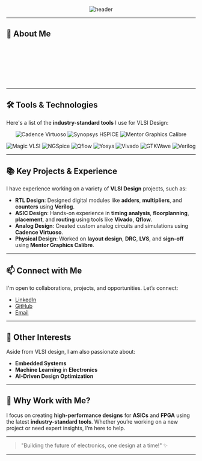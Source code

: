 <!-- Banner -->
<p align="center">
  <img src="https://capsule-render.vercel.app/api?type=waving&color=0:00c6ff,100:0072ff&height=250&section=header&text=Pravin%20|%20VLSI%20Designer&fontSize=50&fontColor=ffffff" alt="header"/>
</p>


---

## 🎯 **About Me**

<p align="center">
  <span style="font-size: 24px; color: #1E90FF; animation: fadeIn 3s ease-in-out infinite;">I'm a VLSI Design Student trained in 🇹🇼 Taiwan</span><br>
  <span style="font-size: 18px; color: #333; animation: fadeIn 5s ease-in-out infinite;">With a strong foundation in digital circuits, I specialize in ASIC design, and Full custom IC design.</span>
</p>

---

## 🛠️ **Tools & Technologies**

Here's a list of the **industry-standard tools** I use for VLSI Design:

<p align="center">
  <img src="https://img.shields.io/badge/Cadence%20Virtuoso-FF5733?style=for-the-badge" alt="Cadence Virtuoso"/>
  <img src="https://img.shields.io/badge/Synopsys%20HSPICE-9C27B0?style=for-the-badge" alt="Synopsys HSPICE"/>
  <img src="https://img.shields.io/badge/Mentor%20Graphics%20Calibre-00BCD4?style=for-the-badge" alt="Mentor Graphics Calibre"/>
</p>

<p align="center">
  <img src="https://img.shields.io/badge/NCSU 15nm PDK%20-8BC34A?style=for-the-badge" alt="Magic VLSI"/>
  <img src="https://img.shields.io/badge/Transistor level design-FF9800?style=for-the-badge" alt="NGSpice"/>
  <img src="https://img.shields.io/badge/PDK Enviroinment setup-673AB7?style=for-the-badge" alt="Qflow"/>
   <img src="https://img.shields.io/badge/Linux-2196F3?style=for-the-badge" alt="Yosys"/>
  <img src="https://img.shields.io/badge/Vivado-FFC107?style=for-the-badge" alt="Vivado"/>
  <img src="https://img.shields.io/badge/GTKWave-009688?style=for-the-badge" alt="GTKWave"/>
  <img src="https://img.shields.io/badge/Verilog-4CAF50?style=for-the-badge" alt="Verilog"/>
</p>

---

## 📚 **Key Projects & Experience**

I have experience working on a variety of **VLSI Design** projects, such as:

- **RTL Design**: Designed digital modules like **adders**, **multipliers**, and **counters** using **Verilog**.
- **ASIC Design**: Hands-on experience in **timing analysis**, **floorplanning**, **placement**, and **routing** using tools like **Vivado**, **Qflow**.
- **Analog Design**: Created custom analog circuits and simulations using **Cadence Virtuoso**.
- **Physical Design**: Worked on **layout design**, **DRC**, **LVS**, and **sign-off** using **Mentor Graphics Calibre**.

---

## 📫 **Connect with Me**

I'm open to collaborations, projects, and opportunities. Let’s connect:

- [LinkedIn](https://www.linkedin.com/in/your-profile)
- [GitHub](https://github.com/your-username)
- [Email](mailto:pravinpravin9865@gmail.com)

---

## 🚀 **Other Interests**

Aside from VLSI design, I am also passionate about:

- **Embedded Systems**
- **Machine Learning** in **Electronics**
- **AI-Driven Design Optimization**

---

## 🌟 **Why Work with Me?**

I focus on creating **high-performance designs** for **ASICs** and **FPGA** using the latest **industry-standard tools**. Whether you’re working on a new project or need expert insights, I’m here to help.

---

> "Building the future of electronics, one design at a time!" ✨

---

<style>
@keyframes slide {
  0% { color: #1E90FF; transform: translateX(-10px); }
  50% { color: #00BFFF; transform: translateX(10px); }
  100% { color: #1E90FF; transform: translateX(-10px); }
}

@keyframes fadeIn {
  0% { opacity: 0; }
  100% { opacity: 1; }
}
</style>
